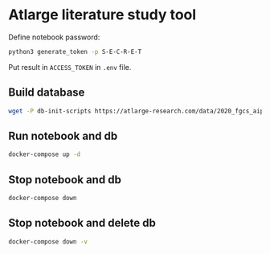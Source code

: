 # Atlarge literature study tool

Define notebook password:
```bash
python3 generate_token -p S-E-C-R-E-T
```
Put result in `ACCESS_TOKEN` in `.env` file. 

## Build database
```bash
wget -P db-init-scripts https://atlarge-research.com/data/2020_fgcs_aip.pgsql
```

## Run notebook and db
```bash
docker-compose up -d
```

## Stop notebook and db

```bash
docker-compose down
```

## Stop notebook and delete db
```bash
docker-compose down -v
```